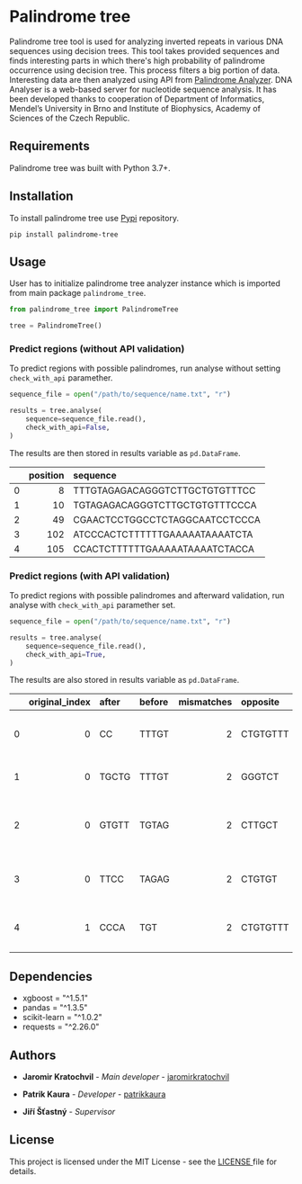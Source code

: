 # Palindrome tree

Palindrome tree tool is used for analyzing inverted repeats in various DNA sequences using decision trees. This tool takes provided sequences and finds interesting parts in which there's high probability of palindrome occurrence using decision tree. This process filters a big portion of data. Interesting data are then analyzed using API from [Palindrome Analyzer](http://dx.doi.org/10.1016/j.bbrc.2016.09.015). DNA Analyser is a web-based server for nucleotide sequence analysis. It has been developed thanks to cooperation of Department of Informatics, Mendel’s University in Brno and Institute of Biophysics, Academy of Sciences of the Czech Republic. 

## Requirements

Palindrome tree was built with Python 3.7+.

## Installation

To install palindrome tree use [Pypi](https://pypi.org/project/palindrome-tree/) repository.

```commandline
pip install palindrome-tree
```

## Usage

User has to initialize palindrome tree analyzer instance which is imported from main package `palindrome_tree`.

```python
from palindrome_tree import PalindromeTree

tree = PalindromeTree()
```

### Predict regions (without API validation)

To predict regions with possible palindromes, run analyse without setting `check_with_api` paramether. 

```python
sequence_file = open("/path/to/sequence/name.txt", "r")

results = tree.analyse(
    sequence=sequence_file.read(),
    check_with_api=False,
)
```
The results are then stored in results variable as `pd.DataFrame`. 

|    |   position | sequence                       |
|---:|-----------:|:-------------------------------|
|  0 |          8 | TTTGTAGAGACAGGGTCTTGCTGTGTTTCC |
|  1 |         10 | TGTAGAGACAGGGTCTTGCTGTGTTTCCCA |
|  2 |         49 | CGAACTCCTGGCCTCTAGGCAATCCTCCCA |
|  3 |        102 | ATCCCACTCTTTTTTGAAAAATAAAATCTA |
|  4 |        105 | CCACTCTTTTTTGAAAAATAAAATCTACCA |

### Predict regions (with API validation)

To predict regions with possible palindromes and afterward validation, run analyse with `check_with_api` paramether set. 

```python
sequence_file = open("/path/to/sequence/name.txt", "r")

results = tree.analyse(
    sequence=sequence_file.read(),
    check_with_api=True,
)
```
The results are also stored in results variable as `pd.DataFrame`. 

|    |   original_index | after   | before   |   mismatches | opposite   |   position | sequence   | signature   | spacer   | stability_NNModel                                                                |
|---:|-----------------:|:--------|:---------|-------------:|:-----------|-----------:|:-----------|:------------|:---------|:---------------------------------------------------------------------------------|
|  0 |                0 | CC      | TTTGT    |            2 | CTGTGTTT   |          5 | AGAGACAG   | 8-7-2       | GGTCTTG  | {'cruciform': -5.74, 'linear': -27.590000000000003, 'delta': 21.85}              |
|  1 |                0 | TGCTG   | TTTGT    |            2 | GGGTCT     |          5 | AGAGAC     | 6-1-2       | A        | {'cruciform': -2.54, 'linear': -13.84, 'delta': 11.3}                            |
|  2 |                0 | GTGTT   | TGTAG    |            2 | CTTGCT     |          7 | AGACAG     | 6-3-2       | GGT      | {'cruciform': -1.94, 'linear': -17.509999999999998, 'delta': 15.569999999999999} |
|  3 |                0 | TTCC    | TAGAG    |            2 | CTGTGT     |          9 | ACAGGG     | 6-5-2       | TCTTG    | {'cruciform': -3.7399999999999998, 'linear': -20.99, 'delta': 17.25}             |
|  4 |                1 | CCCA    | TGT      |            2 | CTGTGTTT   |          3 | AGAGACAG   | 8-7-2       | GGTCTTG  | {'cruciform': -5.74, 'linear': -27.590000000000003, 'delta': 21.85}              |

## Dependencies

* xgboost = "^1.5.1"
* pandas = "^1.3.5"
* scikit-learn = "^1.0.2"
* requests = "^2.26.0"

## Authors

* **Jaromir Kratochvil** - *Main developer* - [jaromirkratochvil](https://github.com/kratjar)

* **Patrik Kaura** - *Developer* - [patrikkaura](https://gitlab.com/PatrikKaura/)

* **Jiří Šťastný** - *Supervisor*

## License

This project is licensed under the MIT License - see the [
LICENSE
](
LICENSE
) file for details. 

